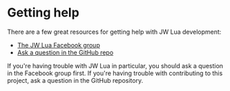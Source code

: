 # Getting help

There are a few great resources for getting help with JW Lua development:

- [The JW Lua Facebook group](https://www.facebook.com/groups/742277119576336/)
- [Ask a question in the GitHub repo](https://github.com/finale-lua/jw-lua/issues/new?assignees=&labels=help&template=help.md&title=)

If you're having trouble with JW Lua in particular, you should ask a question in the Facebook group first. If you're having trouble with contributing to this project, ask a question in the GitHub repository.
